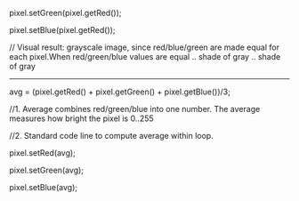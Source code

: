 pixel.setGreen(pixel.getRed());

pixel.setBlue(pixel.getRed());


// Visual result: grayscale image, since red/blue/green are made equal for each pixel.When red/green/blue values are equal .. shade of gray
.. shade of gray

----------------

avg = (pixel.getRed() + pixel.getGreen() + pixel.getBlue())/3;

//1. Average combines red/green/blue into one number. The average measures how bright the pixel is 0..255

//2. Standard code line to compute average within loop.

pixel.setRed(avg);

pixel.setGreen(avg);

pixel.setBlue(avg);
